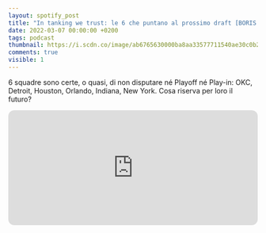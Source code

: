 ```yaml
---
layout: spotify_post
title: "In tanking we trust: le 6 che puntano al prossimo draft [BORIS reference]"
date: 2022-03-07 00:00:00 +0200
tags: podcast
thumbnail: https://i.scdn.co/image/ab6765630000ba8aa33577711540ae30c0b291b8
comments: true
visible: 1
---
```


6 squadre sono certe, o quasi, di non disputare né Playoff né Play-in: OKC, Detroit, Houston, Orlando, Indiana, New York. Cosa riserva per loro il futuro?


<iframe style="border-radius:12px" 
src="https://open.spotify.com/embed/episode/6V1UifPaNyWR2OnEdk71UI?utm_source=generator" 
width="100%" height="232" frameBorder="0" allowfullscreen="" 
allow="autoplay; clipboard-write; encrypted-media; fullscreen; picture-in-picture"></iframe>
